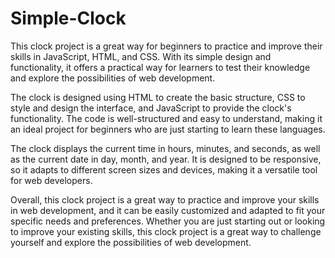 # Simple-Clock
This clock project is a great way for beginners to practice and improve their skills in JavaScript, HTML, and CSS. With its simple design and functionality, it offers a practical way for learners to test their knowledge and explore the possibilities of web development.

The clock is designed using HTML to create the basic structure, CSS to style and design the interface, and JavaScript to provide the clock's functionality. The code is well-structured and easy to understand, making it an ideal project for beginners who are just starting to learn these languages.

The clock displays the current time in hours, minutes, and seconds, as well as the current date in day, month, and year. It is designed to be responsive, so it adapts to different screen sizes and devices, making it a versatile tool for web developers.

Overall, this clock project is a great way to practice and improve your skills in web development, and it can be easily customized and adapted to fit your specific needs and preferences. Whether you are just starting out or looking to improve your existing skills, this clock project is a great way to challenge yourself and explore the possibilities of web development.

